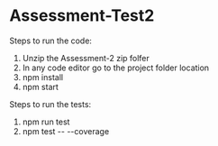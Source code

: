 # Assessment-Test2



Steps to run the code:

1) Unzip the Assessment-2 zip folfer
2) In any code editor go to the project folder location
3) npm install 
4) npm start

Steps to run the tests:

1) npm run test 
2) npm test -- --coverage
